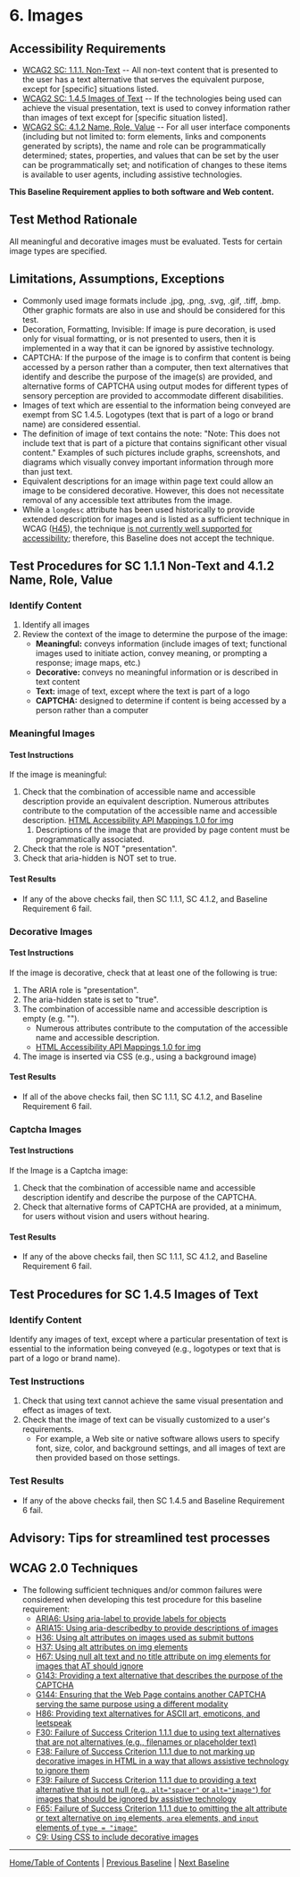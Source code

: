 # 6. Images

## Accessibility Requirements
* [WCAG2 SC: 1.1.1. Non-Text](https://www.w3.org/TR/UNDERSTANDING-WCAG20/text-equiv-all.html) -- All non-text content that is presented to the user has a text alternative that serves the equivalent purpose, except for [specific] situations listed. 
* [WCAG2 SC: 1.4.5 Images of Text](https://www.w3.org/TR/UNDERSTANDING-WCAG20/visual-audio-contrast-text-presentation.html) -- If the technologies being used can achieve the visual presentation, text is used to convey information rather than images of text except for [specific situation listed].
* [WCAG2 SC: 4.1.2 Name, Role, Value](https://www.w3.org/TR/UNDERSTANDING-WCAG20/ensure-compat-rsv.html) -- For all user interface components (including but not limited to: form elements, links and components generated by scripts), the name and role can be programmatically determined; states, properties, and values that can be set by the user can be programmatically set; and notification of changes to these items is available to user agents, including assistive technologies.

**This Baseline Requirement applies to both software and Web content.**

## Test Method Rationale
All meaningful and decorative images must be evaluated. Tests for certain image types are specified.

## Limitations, Assumptions, Exceptions
* Commonly used image formats include .jpg, .png, .svg, .gif, .tiff, .bmp. Other graphic formats are also in use and should be considered for this test.
* Decoration, Formatting, Invisible: If image is pure decoration, is used only for visual formatting, or is not presented to users, then it is implemented in a way that it can be ignored by assistive technology.
* CAPTCHA: If the purpose of the image is to confirm that content is being accessed by a person rather than a computer, then text alternatives that identify and describe the purpose of the image(s) are provided, and alternative forms of CAPTCHA using output modes for different types of sensory perception are provided to accommodate different disabilities.
* Images of text which are essential to the information being conveyed are exempt from SC 1.4.5. Logotypes (text that is part of a logo or brand name) are considered essential.
* The definition of image of text contains the note: "Note: This does not include text that is part of a picture that contains significant other visual content." Examples of such pictures include graphs, screenshots, and diagrams which visually convey important information through more than just text.
* Equivalent descriptions for an image within page text could allow an image to be considered decorative. However, this does not necessitate removal of any accessible text attributes from the image.
* While a `longdesc` attribute has been used historically to provide extended description for images and is listed as a sufficient technique in WCAG ([H45](http://www.w3.org/TR/WCAG20-TECHS/H45.html)), the technique [is not currently well supported for accessibility](https://webaim.org/techniques/alttext/longdesctestcases.htm); therefore, this Baseline does not accept the technique.
 
## Test Procedures for SC 1.1.1 Non-Text and 4.1.2 Name, Role, Value
### Identify Content
1. Identify all images
2. Review the context of the image to determine the purpose of the image:
    * **Meaningful:** conveys information (include images of text; functional images used to initiate action, convey meaning, or prompting a response; image maps, etc.)
    * **Decorative:** conveys no meaningful information or is described in text content
    * **Text:** image of text, except where the text is part of a logo
    * **CAPTCHA:** designed to determine if content is being accessed by a person rather than a computer

### Meaningful Images
#### Test Instructions
If the image is meaningful:
1. Check that the combination of accessible name and accessible description provide an equivalent description. Numerous attributes contribute to the computation of the accessible name and accessible description. [HTML Accessibility API Mappings 1.0 for img](https://www.w3.org/TR/html-aam-1.0/#img-element)
   1. Descriptions of the image that are provided by page content must be programmatically associated. 
1. Check that the role is NOT "presentation".
1. Check that aria-hidden is NOT set to true.

#### Test Results
* If any of the above checks fail, then SC 1.1.1, SC 4.1.2, and Baseline Requirement 6 fail.


### Decorative Images
#### Test Instructions
If the image is decorative, check that at least one of the following is true:
1. The ARIA role is "presentation".
1. The aria-hidden state is set to "true".
1. The combination of accessible name and accessible description is empty (e.g. "").
    * Numerous attributes contribute to the computation of the accessible name and accessible description. 
    * [HTML Accessibility API Mappings 1.0 for img](https://www.w3.org/TR/html-aam-1.0/#img-element)
1. The image is inserted via CSS (e.g., using a background image)

#### Test Results
* If all of the above checks fail, then SC 1.1.1, SC 4.1.2, and Baseline Requirement 6 fail.

### Captcha Images
#### Test Instructions
If the Image is a Captcha image:
1. Check that the combination of accessible name and accessible description identify and describe the purpose of the CAPTCHA.
2. Check that alternative forms of CAPTCHA are provided, at a minimum, for users without vision and users without hearing.

#### Test Results
* If any of the above checks fail, then SC 1.1.1, SC 4.1.2, and Baseline Requirement 6 fail.

## Test Procedures for SC 1.4.5 Images of Text
### Identify Content
Identify any images of text, except where a particular presentation of text is essential to the information being conveyed (e.g., logotypes or text that is part of a logo or brand name).

### Test Instructions 
1. Check that using text cannot achieve the same visual presentation and effect as images of text.
2. Check that the image of text can be visually customized to a user's requirements.
    * For example, a Web site or native software allows users to specify font, size, color, and background settings, and all images of text are then provided based on those settings.

### Test Results
* If any of the above checks fail, then SC 1.4.5 and Baseline Requirement 6 fail.

## Advisory: Tips for streamlined test processes
## WCAG 2.0 Techniques
* The following sufficient techniques and/or common failures were considered when developing this test procedure for this baseline requirement:
  * [ARIA6: Using aria-label to provide labels for objects](https://www.w3.org/TR/WCAG20-TECHS/ARIA6.html)
  * [ARIA15: Using aria-describedby to provide descriptions of images](https://www.w3.org/TR/WCAG20-TECHS/ARIA15.html)
  * [H36: Using alt attributes on images used as submit buttons](https://www.w3.org/TR/WCAG20-TECHS/H36.html)
  * [H37: Using alt attributes on img elements](https://www.w3.org/TR/WCAG20-TECHS/H37.html)
  * [H67: Using null alt text and no title attribute on img elements for images that AT should ignore](https://www.w3.org/TR/WCAG20-TECHS/H67.html)
  * [G143: Providing a text alternative that describes the purpose of the CAPTCHA](https://www.w3.org/TR/WCAG20-TECHS/G143.html)
  * [G144: Ensuring that the Web Page contains another CAPTCHA serving the same purpose using a different modality](https://www.w3.org/TR/WCAG20-TECHS/G144.html)
  * [H86: Providing text alternatives for ASCII art, emoticons, and leetspeak](https://www.w3.org/TR/WCAG20-TECHS/H86.html)
  * [F30: Failure of Success Criterion 1.1.1 due to using text alternatives that are not alternatives (e.g., filenames or placeholder text)](https://www.w3.org/TR/WCAG20-TECHS/F30.html)
  * [F38: Failure of Success Criterion 1.1.1 due to not marking up decorative images in HTML in a way that allows assistive technology to ignore them](https://www.w3.org/TR/WCAG20-TECHS/F38.html) 
  * [F39: Failure of Success Criterion 1.1.1 due to providing a text alternative that is not null (e.g., `alt="spacer"` or `alt="image"`) for images that should be ignored by assistive technology](https://www.w3.org/TR/WCAG20-TECHS/F39.html) 
  * [F65: Failure of Success Criterion 1.1.1 due to omitting the alt attribute or text alternative on `img` elements, `area` elements, and `input` elements of `type = "image"`](https://www.w3.org/TR/WCAG20-TECHS/F65.html) 
  * [C9: Using CSS to include decorative images](http://www.w3.org/TR/WCAG20-TECHS/C9.html)

----------------------------------------
[Home/Table of Contents](index.md) | [Previous Baseline](05Changing.md) | [Next Baseline](07Sensory.md)
